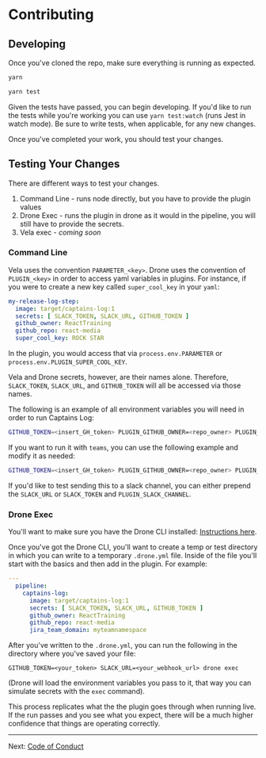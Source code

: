 # Contributing

## Developing

Once you've cloned the repo, make sure everything is running as expected.

```bash
yarn

yarn test
```

Given the tests have passed, you can begin developing. If you'd like to run the tests while you're working you can use `yarn test:watch` (runs Jest in watch mode). Be sure to write tests, when applicable, for any new changes.

Once you've completed your work, you should test your changes.

## Testing Your Changes

There are different ways to test your changes.

1.  Command Line - runs node directly, but you have to provide the plugin values
2.  Drone Exec - runs the plugin in drone as it would in the pipeline, you will still have to provide the secrets.
3.  Vela exec - _coming soon_

### Command Line

Vela uses the convention `PARAMETER_<key>`. Drone uses the convention of `PLUGIN_<key>` in order to access yaml variables in plugins. For instance, if you were to create a new key called `super_cool_key` in your `yaml`:

```yaml
my-release-log-step:
  image: target/captains-log:1
  secrets: [ SLACK_TOKEN, SLACK_URL, GITHUB_TOKEN ]
  github_owner: ReactTraining
  github_repo: react-media
  super_cool_key: ROCK STAR
```

In the plugin, you would access that via `process.env.PARAMETER` or `process.env.PLUGIN_SUPER_COOL_KEY`.

Vela and Drone secrets, however, are their names alone. Therefore, `SLACK_TOKEN`, `SLACK_URL`, and `GITHUB_TOKEN` will all be accessed via those names.

The following is an example of all environment variables you will need in order to run Captains Log:

```bash
GITHUB_TOKEN=<insert_GH_token> PLUGIN_GITHUB_OWNER=<repo_owner> PLUGIN_GITHUB_REPO=<your_repo> PLUGIN_JIRA_TEAM_DOMAIN=<your_namespace> node index.js
```

If you want to run it with `teams`, you can use the following example and modify it as needed:

```bash
GITHUB_TOKEN=<insert_GH_token> PLUGIN_GITHUB_OWNER=<repo_owner> PLUGIN_GITHUB_REPO=<your_repo> PLUGIN_JIRA_TEAM_DOMAIN=<your_namespace> PLUGIN_GITHUB_TAG_ID='v([0-9]+-release)$' PLUGIN_TEAMS="[{\"name\":\"MY_TEAM\",\"color\":\"#FFDC18\",\"emoji\":\"<2728>\",\"mentions\":\"@person1  @person2\",\"issueTracking\":{\"jira\":{\"projects\":[\"DISCO\",\"SUPER\"]}}}]"
```

If you'd like to test sending this to a slack channel, you can either prepend the `SLACK_URL` or `SLACK_TOKEN` and `PLUGIN_SLACK_CHANNEL`.

### Drone Exec

You'll want to make sure you have the Drone CLI installed: [Instructions here](http://docs.drone.io/cli-installation/).

Once you've got the Drone CLI, you'll want to create a temp or test directory in which you can write to a temporary `.drone.yml` file. Inside of the file you'll start with the basics and then add in the plugin. For example:

```yaml
---
  pipeline:
    captains-log:
      image: target/captains-log:1
      secrets: [ SLACK_TOKEN, SLACK_URL, GITHUB_TOKEN ]
      github_owner: ReactTraining
      github_repo: react-media
      jira_team_domain: myteamnamespace
```

After you've written to the `.drone.yml`, you can run the following in the directory where you've saved your file:

`GITHUB_TOKEN=<your_token> SLACK_URL=<your_webhook_url> drone exec`

(Drone will load the environment variables you pass to it, that way you can simulate secrets with the `exec` command).

This process replicates what the the plugin goes through when running live. If the run passes and you see what you expect, there will be a much higher confidence that things are operating correctly.

---

Next: [Code of Conduct](/code-of-conduct/)
